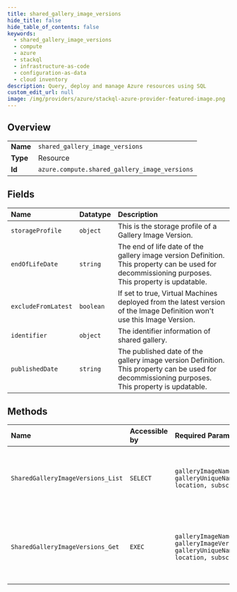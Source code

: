 ```yaml
---
title: shared_gallery_image_versions
hide_title: false
hide_table_of_contents: false
keywords:
  - shared_gallery_image_versions
  - compute
  - azure    
  - stackql
  - infrastructure-as-code
  - configuration-as-data
  - cloud inventory
description: Query, deploy and manage Azure resources using SQL
custom_edit_url: null
image: /img/providers/azure/stackql-azure-provider-featured-image.png
---
```

  
    

## Overview
<table><tbody>
<tr><td><b>Name</b></td><td><code>shared_gallery_image_versions</code></td></tr>
<tr><td><b>Type</b></td><td>Resource</td></tr>
<tr><td><b>Id</b></td><td><code>azure.compute.shared_gallery_image_versions</code></td></tr>
</tbody></table>

## Fields
| Name | Datatype | Description |
|:-----|:---------|:------------|
| `storageProfile` | `object` | This is the storage profile of a Gallery Image Version. |
| `endOfLifeDate` | `string` | The end of life date of the gallery image version Definition. This property can be used for decommissioning purposes. This property is updatable. |
| `excludeFromLatest` | `boolean` | If set to true, Virtual Machines deployed from the latest version of the Image Definition won't use this Image Version. |
| `identifier` | `object` | The identifier information of shared gallery. |
| `publishedDate` | `string` | The published date of the gallery image version Definition. This property can be used for decommissioning purposes. This property is updatable. |
## Methods
| Name | Accessible by | Required Params | Description |
|:-----|:--------------|:----------------|:------------|
| `SharedGalleryImageVersions_List` | `SELECT` | `galleryImageName, galleryUniqueName, location, subscriptionId` | List shared gallery image versions by subscription id or tenant id. |
| `SharedGalleryImageVersions_Get` | `EXEC` | `galleryImageName, galleryImageVersionName, galleryUniqueName, location, subscriptionId` | Get a shared gallery image version by subscription id or tenant id. |
